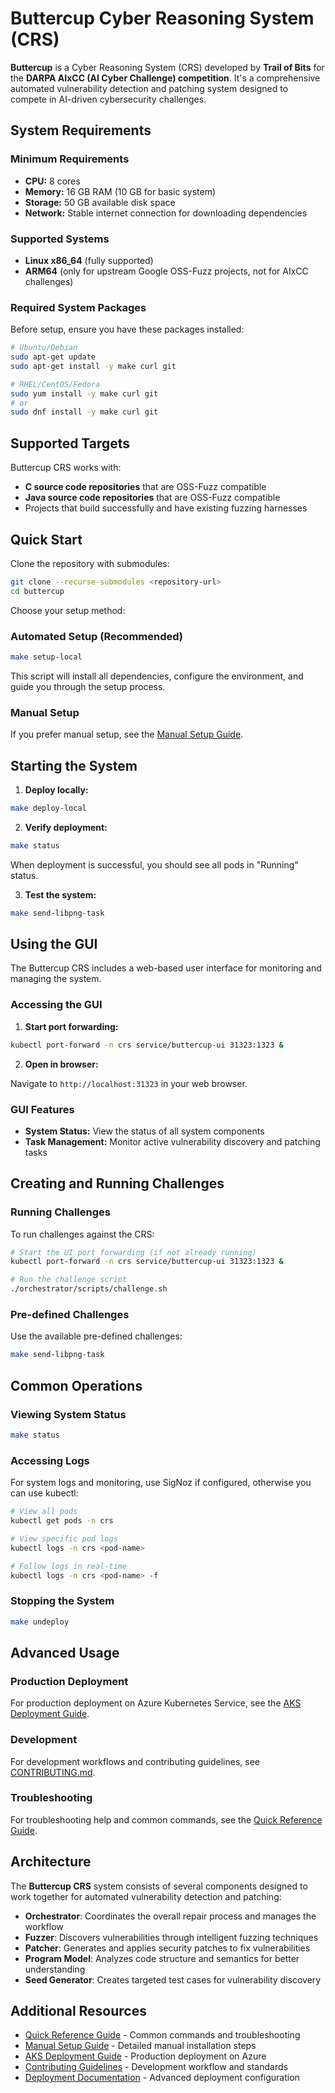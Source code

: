 # Buttercup Cyber Reasoning System (CRS)

**Buttercup** is a Cyber Reasoning System (CRS) developed by **Trail of Bits** for the **DARPA AIxCC (AI Cyber Challenge) competition**. It's a comprehensive automated vulnerability detection and patching system designed to compete in AI-driven cybersecurity challenges.

## System Requirements

### Minimum Requirements

- **CPU:** 8 cores
- **Memory:** 16 GB RAM (10 GB for basic system)
- **Storage:** 50 GB available disk space
- **Network:** Stable internet connection for downloading dependencies

### Supported Systems

- **Linux x86_64** (fully supported)
- **ARM64** (only for upstream Google OSS-Fuzz projects, not for AIxCC challenges)

### Required System Packages

Before setup, ensure you have these packages installed:

```bash
# Ubuntu/Debian
sudo apt-get update
sudo apt-get install -y make curl git

# RHEL/CentOS/Fedora  
sudo yum install -y make curl git
# or
sudo dnf install -y make curl git
```

## Supported Targets

Buttercup CRS works with:

- **C source code repositories** that are OSS-Fuzz compatible
- **Java source code repositories** that are OSS-Fuzz compatible
- Projects that build successfully and have existing fuzzing harnesses

## Quick Start

Clone the repository with submodules:

```bash
git clone --recurse-submodules <repository-url>
cd buttercup
```

Choose your setup method:

### Automated Setup (Recommended)

```bash
make setup-local
```

This script will install all dependencies, configure the environment, and guide you through the setup process.

### Manual Setup

If you prefer manual setup, see the [Manual Setup Guide](MANUAL_SETUP.md).

## Starting the System

1. **Deploy locally:**

```bash
make deploy-local
```

2. **Verify deployment:**

```bash
make status
```

When deployment is successful, you should see all pods in "Running" status.

3. **Test the system:**

```bash
make send-libpng-task
```

## Using the GUI

The Buttercup CRS includes a web-based user interface for monitoring and managing the system.

### Accessing the GUI

1. **Start port forwarding:**

```bash
kubectl port-forward -n crs service/buttercup-ui 31323:1323 &
```

2. **Open in browser:**

Navigate to `http://localhost:31323` in your web browser.

### GUI Features

- **System Status:** View the status of all system components
- **Task Management:** Monitor active vulnerability discovery and patching tasks

## Creating and Running Challenges

### Running Challenges

To run challenges against the CRS:

```bash
# Start the UI port forwarding (if not already running)
kubectl port-forward -n crs service/buttercup-ui 31323:1323 &

# Run the challenge script
./orchestrator/scripts/challenge.sh
```

### Pre-defined Challenges

Use the available pre-defined challenges:

```bash
make send-libpng-task
```

## Common Operations

### Viewing System Status

```bash
make status
```

### Accessing Logs

For system logs and monitoring, use SigNoz if configured, otherwise you can use kubectl:

```bash
# View all pods
kubectl get pods -n crs

# View specific pod logs
kubectl logs -n crs <pod-name>

# Follow logs in real-time
kubectl logs -n crs <pod-name> -f
```

### Stopping the System

```bash
make undeploy
```

## Advanced Usage

### Production Deployment

For production deployment on Azure Kubernetes Service, see the [AKS Deployment Guide](AKS_DEPLOYMENT.md).

### Development

For development workflows and contributing guidelines, see [CONTRIBUTING.md](CONTRIBUTING.md).

### Troubleshooting

For troubleshooting help and common commands, see the [Quick Reference Guide](QUICK_REFERENCE.md).

## Architecture

The **Buttercup CRS** system consists of several components designed to work together for automated vulnerability detection and patching:

- **Orchestrator**: Coordinates the overall repair process and manages the workflow
- **Fuzzer**: Discovers vulnerabilities through intelligent fuzzing techniques
- **Patcher**: Generates and applies security patches to fix vulnerabilities
- **Program Model**: Analyzes code structure and semantics for better understanding
- **Seed Generator**: Creates targeted test cases for vulnerability discovery

## Additional Resources

- [Quick Reference Guide](QUICK_REFERENCE.md) - Common commands and troubleshooting
- [Manual Setup Guide](MANUAL_SETUP.md) - Detailed manual installation steps
- [AKS Deployment Guide](AKS_DEPLOYMENT.md) - Production deployment on Azure
- [Contributing Guidelines](CONTRIBUTING.md) - Development workflow and standards
- [Deployment Documentation](deployment/README.md) - Advanced deployment configuration